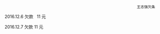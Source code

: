                                                                 王志强欠条
                                                                
2016.12.6  欠款   11 元

2016.12.7  欠款   11 元


